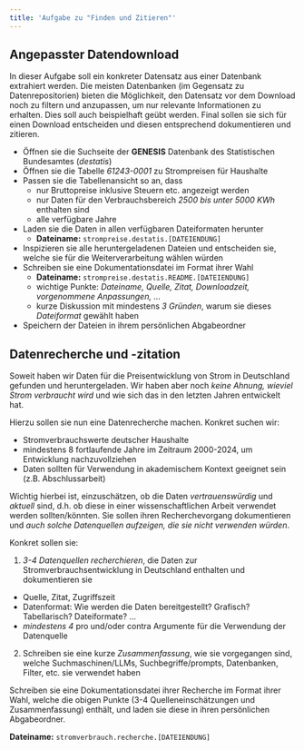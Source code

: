 ```yaml
---
title: 'Aufgabe zu "Finden und Zitieren"'
---
```



## Angepasster Datendownload

In dieser Aufgabe soll ein konkreter Datensatz aus einer Datenbank extrahiert werden.
Die meisten Datenbanken (im Gegensatz zu Datenrepositorien) bieten die Möglichkeit, den Datensatz vor dem Download noch zu filtern und anzupassen, um nur relevante Informationen zu erhalten.
Dies soll auch beispielhaft geübt werden.
Final sollen sie sich für einen Download entscheiden und diesen entsprechend dokumentieren und zitieren.

- Öffnen sie die Suchseite der **GENESIS** Datenbank des Statistischen Bundesamtes (*destatis*)
- Öffnen sie die Tabelle *61243-0001* zu Strompreisen für Haushalte
- Passen sie die Tabellenansicht so an, dass
  - nur Bruttopreise inklusive Steuern etc. angezeigt werden
  - nur Daten für den Verbrauchsbereich *2500 bis unter 5000 KWh* enthalten sind
  - alle verfügbare Jahre
- Laden sie die Daten in allen verfügbaren Dateiformaten herunter
  - **Dateiname:** `strompreise.destatis.[DATEIENDUNG]`
- Inspizieren sie alle heruntergeladenen Dateien und entscheiden sie, welche sie für die Weiterverarbeitung wählen würden
- Schreiben sie eine Dokumentationsdatei im Format ihrer Wahl
  - **Dateiname:** `strompreise.destatis.README.[DATEIENDUNG]`
  - wichtige Punkte: *Dateiname, Quelle, Zitat, Downloadzeit, vorgenommene Anpassungen, ...*
  - kurze Diskussion mit mindestens *3 Gründen*, warum sie dieses *Dateiformat* gewählt haben
- Speichern der Dateien in ihrem persönlichen Abgabeordner




## Datenrecherche und -zitation

Soweit haben wir Daten für die Preisentwicklung von Strom in Deutschland gefunden und heruntergeladen. 
Wir haben aber noch *keine Ahnung, wieviel Strom verbraucht wird* und wie sich das in den letzten Jahren entwickelt hat.

Hierzu sollen sie nun eine Datenrecherche machen. Konkret suchen wir:

- Stromverbrauchswerte deutscher Haushalte
- mindestens 8 fortlaufende Jahre im Zeitraum 2000-2024, um Entwicklung nachzuvollziehen
- Daten sollten für Verwendung in akademischem Kontext geeignet sein (z.B. Abschlussarbeit)

Wichtig hierbei ist, einzuschätzen, ob die Daten *vertrauenswürdig* und *aktuell* sind, d.h. ob diese in einer wissenschaftlichen Arbeit verwendet werden sollten/könnten.
Sie sollen ihren Recherchevorgang dokumentieren und *auch solche Datenquellen aufzeigen, die sie nicht verwenden würden*.

Konkret sollen sie:

1. *3-4 Datenquellen recherchieren*, die Daten zur Stromverbrauchsentwicklung in Deutschland enthalten und dokumentieren sie
  - Quelle, Zitat, Zugriffszeit
  - Datenformat: Wie werden die Daten bereitgestellt? Grafisch? Tabellarisch? Dateiformate? ...
  - *mindestens 4* pro und/oder contra Argumente für die Verwendung der Datenquelle
2. Schreiben sie eine kurze *Zusammenfassung*, wie sie vorgegangen sind, welche Suchmaschinen/LLMs, Suchbegriffe/prompts, Datenbanken, Filter, etc. sie verwendet haben

Schreiben sie eine Dokumentationsdatei ihrer Recherche im Format ihrer Wahl, welche die obigen Punkte (3-4 Quelleneinschätzungen und Zusammenfassung) enthält, und laden sie diese in ihren persönlichen Abgabeordner.

**Dateiname:** `stromverbrauch.recherche.[DATEIENDUNG]`




